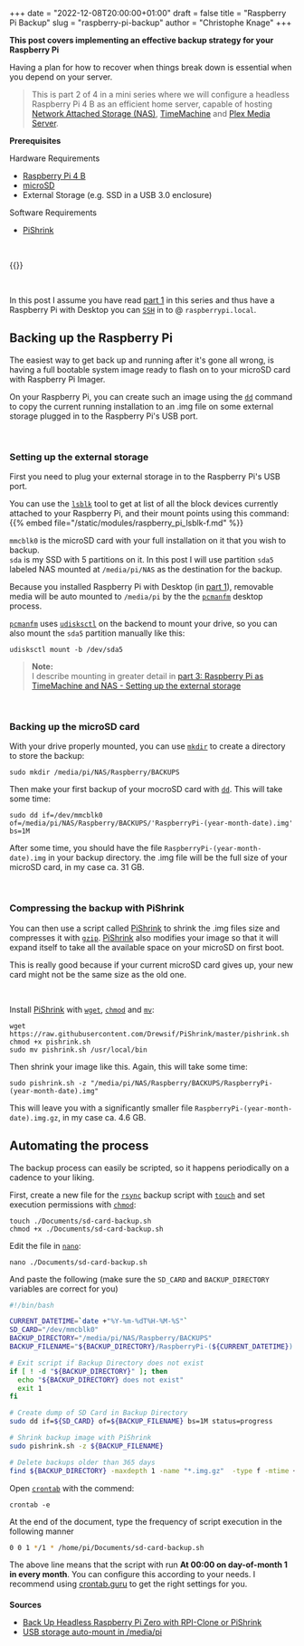 +++
date = "2022-12-08T20:00:00+01:00"
draft = false
title = "Raspberry Pi Backup"
slug = "raspberry-pi-backup"
author = "Christophe Knage"
+++

**This post covers implementing an effective backup strategy for your Raspberry Pi**

Having a plan for how to recover when things break down is essential when you depend on your server.

> This is part 2 of 4 in a mini series where we will configure a headless Raspberry Pi 4 B as an efficient home server, capable of hosting <a href="https://en.wikipedia.org/wiki/Network-attached_storage" target="_blank">Network Attached Storage (NAS)</a>, <a href="https://support.apple.com/en-gb/HT201250" target="_blank">TimeMachine</a> and <a href="https://www.plex.tv" target="_blank">Plex Media Server</a>.

**Prerequisites**

Hardware Requirements
- <a href="https://www.raspberrypi.com/products/raspberry-pi-4-model-b/" target="_blank">Raspberry Pi 4 B</a>
- <a href="https://www.raspberrypi.com/documentation/computers/getting-started.html#sd-cards" target="_blank">microSD</a>
- External Storage (e.g. SSD in a USB 3.0 enclosure)

Software Requirements
- <a href="https://github.com/Drewsif/PiShrink" target="_blank">PiShrink</a>

<br/>

{{<toc>}}

<br/>

In this post I assume you have read [part 1]({{<relref"/blog/01-raspberry-pi-headless-setup">}} "Headless Raspberry Pi Server") in this series and thus have a Raspberry Pi with Desktop you can <a href="https://manpages.debian.org/bullseye/openssh-client/ssh.1.en.html" target="_blank" class="code-doc">`SSH`</a> in to @ `raspberrypi.local`.

## Backing up the Raspberry Pi

The easiest way to get back up and running after it's gone all wrong, is having a full bootable system image ready to flash on to your microSD card with Raspberry Pi Imager.

On your Raspberry Pi, you can create such an image using the <a href="https://manpages.debian.org/bullseye/coreutils/dd.1.en.html" target="_blank" class="code-doc">`dd`</a> command to copy the current running installation to an .img file on some external storage plugged in to the Raspberry Pi's USB port.

<br/>

### Setting up the external storage

First you need to plug your external storage in to the Raspberry Pi's USB port.  

You can use the <a href="https://manpages.debian.org/bullseye/util-linux/lsblk.8.en.html" target="_blank" class="code-doc">`lsblk`</a> tool to get at list of all the block devices currently attached to your Raspberry Pi, and their mount points using this command:
{{% embed file="/static/modules/raspberry_pi_lsblk-f.md" %}}

`mmcblk0` is the microSD card with your full installation on it that you wish to backup.  
`sda` is my SSD with 5 partitions on it. In this post I will use partition `sda5` labeled NAS mounted at `/media/pi/NAS` as the destination for the backup.

Because you installed Raspberry Pi with Desktop (in [part 1]({{<relref"/blog/01-raspberry-pi-headless-setup">}} "Headless Raspberry Pi Server")), removable media will be auto mounted to `/media/pi` by the the <a href="https://manpages.debian.org/bullseye/pcmanfm/pcmanfm.1.en.html" target="_blank" class="code-doc">`pcmanfm`</a> desktop process.

<a href="https://manpages.debian.org/bullseye/pcmanfm/pcmanfm.1.en.html" target="_blank" class="code-doc">`pcmanfm`</a> uses <a href="https://manpages.debian.org/bullseye/udisks2/udisksctl.1.en.html" target="_blank" class="code-doc">`udisksctl`</a> on the backend to mount your drive, so you can also mount the `sda5` partition manually like this:
```console
udisksctl mount -b /dev/sda5
```

> **Note:**  
I describe mounting in greater detail in [part 3: Raspberry Pi as TimeMachine and NAS - Setting up the external storage]({{<relref"/blog/03-raspberry-pi-timemaching-and-nas#setting-up-the-external-storage">}} "Setting up the external storage")

<br/>

### Backing up the microSD card

With your drive properly mounted, you can use <a href="https://manpages.debian.org/bullseye/coreutils/mkdir.1.en.html" target="_blank" class="code-doc">`mkdir`</a> to create a directory to store the backup: 
```console
sudo mkdir /media/pi/NAS/Raspberry/BACKUPS
```

Then make your first backup of your mocroSD card with <a href="https://manpages.debian.org/bullseye/coreutils/dd.1.en.html" target="_blank" class="code-doc">`dd`</a>. This will take some time:
```console
sudo dd if=/dev/mmcblk0 of=/media/pi/NAS/Raspberry/BACKUPS/'RaspberryPi-(year-month-date).img' bs=1M
```
<!--
[output]
```
pi@raspberrypi:~ $ sudo dd if=/dev/mmcblk0 of=/media/pi/NAS/Raspberry/BACKUPS/'RaspberryPi-(year-month-date).img' bs=1M
29608+0 records in
29608+0 records out
31046238208 bytes (31 GB, 29 GiB) copied, 754.574 s, 41.1 MB/s
pi@raspberrypi:~ $
```
-->

After some time, you should have the file `RaspberryPi-(year-month-date).img` in your backup directory. the .img file will be the full size of your microSD card, in my case ca. 31 GB.

<br/>

### Compressing the backup with PiShrink

You can then use a script called <a href="https://github.com/Drewsif/PiShrink" target="_blank">PiShrink</a> to shrink the .img files size and compresses it with <a href="https://manpages.debian.org/bullseye/gzip/gzip.1.en.html" target="_blank" class="code-doc">`gzip`</a>. <a href="https://github.com/Drewsif/PiShrink" target="_blank">PiShrink</a> also modifies your image so that it will expand itself to take all the available space on your microSD on first boot.

This is really good because if your current microSD card gives up, your new card might not be the same size as the old one. 

<br/>

Install <a href="https://github.com/Drewsif/PiShrink" target="_blank">PiShrink</a> with <a href="https://manpages.debian.org/bullseye/wget/wget.1.en.html" target="_blank" class="code-doc">`wget`</a>, <a href="https://manpages.debian.org/bullseye/coreutils/chmod.1.en.html" target="_blank" class="code-doc">`chmod`</a> and <a href="https://manpages.debian.org/bullseye/coreutils/mv.1.en.html" target="_blank" class="code-doc">`mv`</a>:
```console
wget https://raw.githubusercontent.com/Drewsif/PiShrink/master/pishrink.sh
chmod +x pishrink.sh
sudo mv pishrink.sh /usr/local/bin
```

Then shrink your image like this. Again, this will take some time:
```console
sudo pishrink.sh -z "/media/pi/NAS/Raspberry/BACKUPS/RaspberryPi-(year-month-date).img"
```
<!--
[output]
```
pi@raspberrypi:~ $ sudo pishrink.sh -z "/media/pi/NAS/Raspberry/BACKUPS/RaspberryPi-(year-month-date).img"
pishrink.sh v0.1.2
pishrink.sh: Gathering data ...
Creating new /etc/rc.local
pishrink.sh: Checking filesystem ...
rootfs: Inode 7516 extent tree (at level 1) could be narrower.  IGNORED.
rootfs: Inode 7589 extent tree (at level 1) could be narrower.  IGNORED.
rootfs: Inode 11747 extent tree (at level 1) could be narrower.  IGNORED.
rootfs: Inode 46049 extent tree (at level 2) could be narrower.  IGNORED.
rootfs: Inode 62207 extent tree (at level 1) could be narrower.  IGNORED.
rootfs: Inode 85311 extent tree (at level 2) could be narrower.  IGNORED.
rootfs: Inode 260670 extent tree (at level 1) could be narrower.  IGNORED.
rootfs: Inode 260673 extent tree (at level 2) could be narrower.  IGNORED.
rootfs: Inode 263112 extent tree (at level 2) could be narrower.  IGNORED.
rootfs: 241629/1854720 files (0.6% non-contiguous), 2220285/7513088 blocks
resize2fs 1.46.2 (28-Feb-2021)
pishrink.sh: Shrinking filesystem ...
resize2fs 1.46.2 (28-Feb-2021)
Resizing the filesystem on /dev/loop0 to 2224074 (4k) blocks.
Begin pass 2 (max = 295292)
Relocating blocks             XXXXXXXXXXXXXXXXXXXXXXXXXXXXXXXXXXXXXXXX
Begin pass 3 (max = 230)
Scanning inode table          XXXXXXXXXXXXXXXXXXXXXXXXXXXXXXXXXXXXXXXX
Begin pass 4 (max = 62870)
Updating inode references     XXXXXXXXXXXXXXXXXXXXXXXXXXXXXXXXXXXXXXXX
The filesystem on /dev/loop0 is now 2224074 (4k) blocks long.

pishrink.sh: Shrinking image ...
pishrink.sh: Using gzip on the shrunk image ...
pishrink.sh: Shrunk /media/pi/NAS/Raspberry/BACKUPS/RaspberryPi-(year-month-date).img.gz from 29G to 4.6G ...
pi@raspberrypi:~ $ 
```
-->

This will leave you with a significantly smaller file `RaspberryPi-(year-month-date).img.gz`, in my case ca. 4.6 GB.

## Automating the process

The backup process can easily be scripted, so it happens periodically on a cadence to your liking.

First, create a new file for the <a href="https://manpages.debian.org/bullseye/rsync/rsync.1.en.html" target="_blank" class="code-doc">`rsync`</a> backup script with <a href="https://manpages.debian.org/bullseye/coreutils/touch.1.en.html" target="_blank" class="code-doc">`touch`</a> and set execution permissions with <a href="https://manpages.debian.org/bullseye/coreutils/chmod.1.en.html" target="_blank" class="code-doc">`chmod`</a>:
```console
touch ./Documents/sd-card-backup.sh
chmod +x ./Documents/sd-card-backup.sh
```

Edit the file in <a href="https://manpages.debian.org/bullseye/nano/nano.1.en.html" target="_blank" class="code-doc">`nano`</a>:
```console
nano ./Documents/sd-card-backup.sh
```

And paste the following (make sure the `SD_CARD` and `BACKUP_DIRECTORY` variables are correct for you)
```bash
#!/bin/bash

CURRENT_DATETIME=`date +"%Y-%m-%dT%H-%M-%S"`
SD_CARD="/dev/mmcblk0"
BACKUP_DIRECTORY="/media/pi/NAS/Raspberry/BACKUPS"
BACKUP_FILENAME="${BACKUP_DIRECTORY}/RaspberryPi-(${CURRENT_DATETIME}).img"

# Exit script if Backup Directory does not exist
if [ ! -d "${BACKUP_DIRECTORY}" ]; then
  echo "${BACKUP_DIRECTORY} does not exist"
  exit 1
fi

# Create dump of SD Card in Backup Directory
sudo dd if=${SD_CARD} of=${BACKUP_FILENAME} bs=1M status=progress

# Shrink backup image with PiShrink
sudo pishrink.sh -z ${BACKUP_FILENAME}

# Delete backups older than 365 days
find ${BACKUP_DIRECTORY} -maxdepth 1 -name "*.img.gz"  -type f -mtime +365  -delete
```

Open <a href="https://manpages.debian.org/bullseye/systemd-cron/crontab.1.en.html" target="_blank" class="code-doc">`crontab`</a> with the commend:
```console
crontab -e
```

At the end of the document, type the frequency of script execution in the following manner
```bash
0 0 1 */1 * /home/pi/Documents/sd-card-backup.sh
```

The above line means that the script with run **At 00:00 on day-of-month 1 in every month**. You can configure this according to your needs. I recommend using <a href="https://crontab.guru/#0_0_1_*/1_*" target="_blank">crontab.guru</a> to get the right settings for you.

<h1 style="font-size: 100%">Sources</h1>

- <a href="https://robotzero.one/headless-pi-zero-backup-clone/" target="_blank">Back Up Headless Raspberry Pi Zero with RPI-Clone or PiShrink</a>
- <a href="https://forums.raspberrypi.com/viewtopic.php?t=276494#p1675675" target="_blank">USB storage auto-mount in /media/pi</a>
